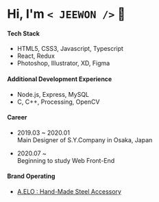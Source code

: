 # Hi, I'm `< JEEWON />`  👻

#### Tech Stack
  + HTML5, CSS3, Javascript, Typescript
  + React, Redux
  + Photoshop, Illustrator, XD, Figma
  
#### Additional Development Experience
  + Node.js, Express, MySQL
  + C, C++, Processing, OpenCV
  
#### Career
  + 2019.03 ~ 2020.01<br/>
    Main Designer of S.Y.Company in Osaka, Japan
    
  + 2020.07 ~ <br/>
    Beginning to study Web Front-End
  
#### Brand Operating
  + [A.ELO : Hand-Made Steel Accessory](https://www.idus.com/a-elo)
